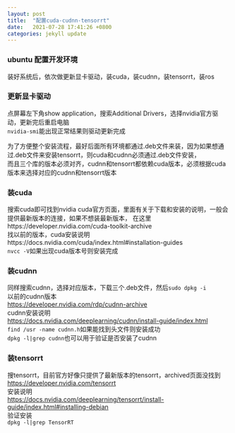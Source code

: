```yaml
---
layout: post
title:  "配置cuda-cudnn-tensorrt"
date:   2021-07-28 17:41:26 +0800
categories: jekyll update
---
```


### ubuntu 配置开发环境

装好系统后，依次做更新显卡驱动，装cuda，装cudnn，装tensorrt，装ros

### 更新显卡驱动
点屏幕左下角show application，搜索Additional Drivers，选择nvidia官方驱动，更新完后重启电脑   
```nvidia-smi```能出现正常结果则驱动更新完成

为了方便整个安装流程，最好后面所有环境都通过.deb文件来装，因为如果想通过.deb文件来安装tensorrt，则cuda和cudnn必须通过.deb文件安装，  
而且三个库的版本必须对齐，cudnn和tensorrt都依赖cuda版本，必须根据cuda版本来选择对应的cudnn和tensorrt版本   

### 装cuda
搜索cuda即可找到nvidia cuda官方页面，里面有关于下载和安装的说明，一般会提供最新版本的连接，如果不想装最新版本，
在这里https://developer.nvidia.com/cuda-toolkit-archive    
找以前的版本，cuda安装说明https://docs.nvidia.com/cuda/index.html#installation-guides    
```nvcc -V```如果出现cuda版本号则安装完成

### 装cudnn
同样搜索cudnn，选择对应版本，下载三个.deb文件，然后```sudo dpkg -i```   
以前的cudnn版本    
https://developer.nvidia.com/rdp/cudnn-archive   
cudnn安装说明    
https://docs.nvidia.com/deeplearning/cudnn/install-guide/index.html   
```find /usr -name cudnn.h```如果能找到头文件则安装成功    
```dpkg -l|grep cudnn```也可以用于验证是否安装了cudnn

### 装tensorrt
搜tensorrt，目前官方好像只提供了最新版本的tensorrt，archived页面没找到   
https://developer.nvidia.com/tensorrt   
安装说明   
https://docs.nvidia.com/deeplearning/tensorrt/install-guide/index.html#installing-debian   
验证安装   
```dpkg -l|grep TensorRT```
